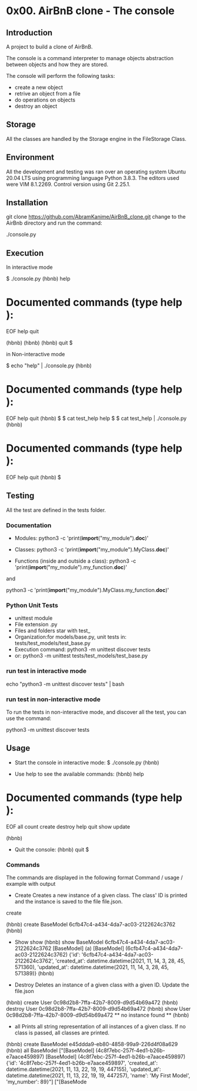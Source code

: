 # 0x00. AirBnB clone - The console

## Introduction
A project to build a clone of AirBnB.

The console is a command interpreter to manage objects abstraction between objects and how they are stored.

The console will perform the following tasks:

* create a new object
* retrive an object from a file
* do operations on objects
* destroy an object

## Storage
All the classes are handled by the Storage engine in the FileStorage Class.

## Environment

All the development and testing was ran over an operating system Ubuntu 20.04 LTS using programming language Python 3.8.3. The editors used were VIM 8.1.2269. Control version using Git 2.25.1.

## Installation

 git clone https://github.com/AbramKanime/AirBnB_clone.git
change to the AirBnb directory and run the command:

 ./console.py

## Execution
In interactive mode

$ ./console.py
(hbnb) help

Documented commands (type help <topic>):
========================================
EOF  help  quit

(hbnb)
(hbnb)
(hbnb) quit
$

in Non-interactive mode

$ echo "help" | ./console.py
(hbnb)

Documented commands (type help <topic>):
======================================== 
EOF  help  quit
(hbnb)
$
$ cat test_help
help
$
$ cat test_help | ./console.py
(hbnb)

Documented commands (type help <topic>):
========================================
EOF  help  quit
(hbnb)
$

## Testing
All the test are defined in the tests folder.

### Documentation
* Modules:
python3 -c 'print(__import__("my_module").__doc__)'

* Classes:
python3 -c 'print(__import__("my_module").MyClass.__doc__)'

* Functions (inside and outside a class):
python3 -c 'print(__import__("my_module").my_function.__doc__)'

and

python3 -c 'print(__import__("my_module").MyClass.my_function.__doc__)'

### Python Unit Tests
* unittest module
* File extension .py
* Files and folders star with test_
* Organization:for models/base.py, unit tests in: tests/test_models/test_base.py
* Execution command: python3 -m unittest discover tests
* or: python3 -m unittest tests/test_models/test_base.py

### run test in interactive mode
echo "python3 -m unittest discover tests" | bash

### run test in non-interactive mode
To run the tests in non-interactive mode, and discover all the test, you can use the command:

python3 -m unittest discover tests

## Usage

* Start the console in interactive mode:
$ ./console.py
(hbnb)

* Use help to see the available commands:
(hbnb) help

Documented commands (type help <topic>):
========================================
EOF  all  count  create  destroy  help  quit  show  update

(hbnb)
* Quit the console:
(hbnb) quit
$

### Commands
The commands are displayed in the following format Command / usage / example with output

* Create
Creates a new instance of a given class. The class' ID is printed and the instance is saved to the file file.json.

create <class>

(hbnb) create BaseModel
6cfb47c4-a434-4da7-ac03-2122624c3762
(hbnb)

* Show
show <class> <id>
(hbnb) show BaseModel 6cfb47c4-a434-4da7-ac03-2122624c3762
[BaseModel] (a) [BaseModel] (6cfb47c4-a434-4da7-ac03-2122624c3762) {'id': '6cfb47c4-a434-4da7-ac03-2122624c3762', 'created_at': datetime.datetime(2021, 11, 14, 3, 28, 45, 571360), 'updated_at': datetime.datetime(2021, 11, 14, 3, 28, 45, 571389)}
(hbnb)

* Destroy
Deletes an instance of a given class with a given ID. Update the file.json

(hbnb) create User
0c98d2b8-7ffa-42b7-8009-d9d54b69a472
(hbnb) destroy User 0c98d2b8-7ffa-42b7-8009-d9d54b69a472
(hbnb) show User 0c98d2b8-7ffa-42b7-8009-d9d54b69a472
** no instance found **
(hbnb)
* all
Prints all string representation of all instances of a given class. If no class is passed, all classes are printed.

(hbnb) create BaseModel
e45ddda9-eb80-4858-99a9-226d4f08a629
(hbnb) all BaseModel
["[BaseModel] (4c8f7ebc-257f-4ed1-b26b-e7aace459897) [BaseModel] (4c8f7ebc-257f-4ed1-b26b-e7aace459897) {'id': '4c8f7ebc-257f-4ed1-b26b-e7aace459897', 'created_at': datetime.datetime(2021, 11, 13, 22, 19, 19, 447155), 'updated_at': datetime.datetime(2021, 11, 13, 22, 19, 19, 447257), 'name': 'My First Model', 'my_number': 89}"]
["[BaseMode 
